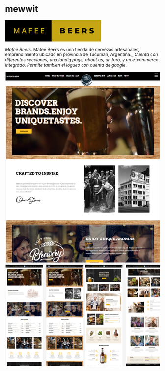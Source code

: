 # mewwit

[![](mafee/src/assets/mafee-beers.svg)]()


_Mafee Beers._
Mafee Beers es una tienda de cervezas artesanales, emprendimiento ubicado en provincia de Tucumán, Argentina._
_Cuenta con diferentes secciones, una landig page, about us, un foro, y un e-commerce integrado. Permite tambien el logueo con cuenta de google._

 [![](mafee/src/assets/web1.png)]()
 [![](mafee/src/assets/web2.png)]()


